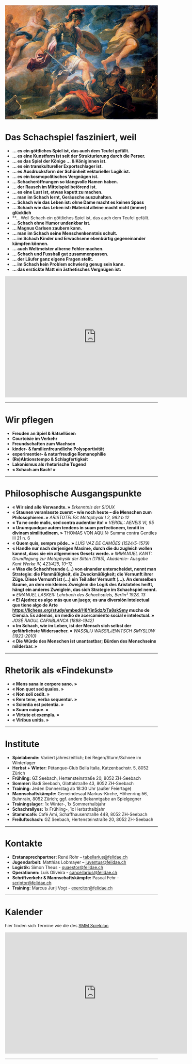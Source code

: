 ![Aenas](Aeneas_and_Turnus.jpg)

# Das Schachspiel fasziniert, weil
* **... es ein göttliches Spiel ist, das auch dem Teufel gefällt.**
* **... es eine Kunstform ist seit der Strukturierung durch die Perser.**
* **... es das Spiel der Könige … &amp; Königinnen ist.**
* **... es ein transkultureller Exportschlager ist.**
* **... es Ausdrucksform der Schönheit vektorieller Logik ist.**
* **... es ein kosmopolitisches Vergnügen ist.**
* **... Schacheröffnungen so klangvolle Namen haben.** 
* **... der Rausch im Mittelspiel betörend ist.**
* **... es eine Lust ist, etwas kaputt zu machen.** 
* **... man im Schach lernt, Geräusche auszuhalten.** 
* **... Schach wie das Leben ist: ohne Dame macht es keinen Spass**
* **... Schach wie das Leben ist: Material alleine macht nicht (immer) glücklich**
* **... Weil Schach ein göttliches Spiel ist, das auch dem Teufel gefällt.
* **... Schach ohne Humor undenkbar ist.** 
* **... Magnus Carlsen zaubern kann.** 
* **... man im Schach seine Menschenkenntnis schult.** 
* **... im Schach Kinder und Erwachsene ebenbürtig gegeneinander kämpfen können.** 
* **... auch Weltmeister alberne Fehler machen.** 
* **... Schach und Fussball gut zusammenpassen.** 
* **... der Läufer ganz eigene Fragen stellt.** 
* **... im Schach kein Problem schwierig genug sein kann.** 
* **... das erstickte Matt ein ästhetisches Vergnügen ist:**

<iframe src="https://lichess.org/study/embed/H8YjnSdz/xTa8skSm#0" style="border: 0" width="600" height="400" frameborder="2" scrolling="no"></iframe>


***

# Wir pflegen
* **Freuden an Spiel &amp; Rätsellösen**
* **Courtoisie im Verkehr**
* **Freundschaften zum Wachsen**
* **kinder- & familienfreundliche Polysportivität**
* **experimentier- &amp; naturfreudige Romanophilie**
* **(Re)Aktionstempo &amp; Schlagfertigkeit**
* **Lakonismus als rhetorische Tugend**
* **« Schach am Bach! »**

***

# Philosophische Ausgangspunkte
* **« Wir sind alle Verwandte. »** *Erkenntnis der SIOUX*
* **« Staunen veranlasste zuerst – wie noch heute – die Menschen zum
Philosophieren. »** *ARISTOTELES: Metaphysik I 2, 982 b 12*
* **« Tu ne cede malis, sed contra audentior ito! »** *VERGIL: AENEIS VI, 95*
* **« Unumquodque autem tendens in suam perfectionem, tendit in divinam
similitudinem. »** THOMAS VON AQUIN: Summa contra Gentiles III 21 n. 6 
* **« Quem quis, sempre pôde.. »** *LUÍS VAZ DE CAMÕES (1524/5-1579)*
* **« Handle nur nach derjenigen Maxime, durch die du zugleich wollen kannst, dass
sie ein allgemeines Gesetz werde. »** *IMMANUEL
KANT: Grundlegung zur Metaphysik der Sitten (1785), Akademie- Ausgabe Kant
Werke IV, 421/429, 10–12*
* **« Was die Schachfreunde (...) von einander unterscheidet, nennt man Strategie:
die Planmäßigkeit, die Zweckmäßigkeit; die Vernunft ihrer Züge.
Diese Vernunft ist (...) ein Teil aller Vernunft (...). An demselben Baume, an dem
ein kleines Zweiglein die Logik des Aristoteles heißt, hängt ein anderes Zweiglein,
das sich Strategie im Schachspiel nennt. »** *EMANUEL LASKER: Lehrbuch des
Schachspiels, Berlin² 1928, 13*
* **« El Ajedrez es algo más que un juego; es una diversión intelectual que tiene algo
de Arte https://lichess.org/study/embed/H8YjnSdz/xTa8skSmy mucho de Ciencia. Es además, un medio de acercamiento social e
intelectual. »** *JOSÉ RAOUL CAPABLANCA (1888-1942)*
* **« Im Schach, wie im Leben, ist der Mensch sich selbst der gefährlichste
Widersacher. »** *WASSILIJ WASSILJEWITSCH SMYSLOW (1923-2010)*
* **« Die Würde des Menschen ist unantastbar; Bürden des Menschseins milderbar. »**

***

# Rhetorik als «Findekunst»
* **« Mens sana in corpore sano. »**
* **« Non quot sed quales. »**
* **« Non soli cedit. »**
* **« Rem tene, verba sequentur. »**
* **« Scientia est potentia. »**
* **« Suum cuique. »**
* **« Virtute et exempla. »**
* **« Viribus unitis. »**

***

# Institute
* **Spielabende:** Variiert jahreszeitlich; bei Regen/Sturm/Schnee im Winterlager
* **Herbst + Winter:** Pétanque-Club Bella Italia, Katzenbachstr. 5, 8052 Zürich
* **Frühling:** GZ Seebach, Hertensteinstraße 20, 8052 ZH-Seebach
* **Sommer:** Badi Seebach, Glattalstraße 43, 8052 ZH-Seebach
* **Training:** Jeden Donnerstag ab 18:30 Uhr (außer Feiertage)
* **Mannschaftskämpfe:** Gemeindesaal Markus-Kirche, Höhenring 56, Buhnrain,
8052 Zürich; ggf. andere Bekanntgabe an Spielgegner
* **Trainingslager:** 1x Winter-, 1x Sommerhalbjahr
* **Schachrallyes:** 1x Frühling-, 1x Herbsthalbjahr
* **Stammcafé:** Café Ami, Schaffhauserstraße 448, 8052 ZH-Seebach
* **Freiluftschach:** GZ Seebach, Hertensteinstraße 20, 8052 ZH-Seebach

***

# Kontakte
* **Erstansprechpartner:** René Rohr – tabellarius@felidae.ch
* **Jugendarbeit:** Matthias Lobmayer – iuventus@felidae.ch
* **Logistik:** Simon Theus - quaestor@felidae.ch
* **Operationen:** Luís Oliveira - cancellarius@felidae.ch
* **Schriftverkehr &amp; Mannschaftskämpfe:** Pascal Fehr - scriptor@felidae.ch
* **Training:** Marcus Jurij Vogt - exercitor@felidae.ch

***

# Kalender
hier finden sich Termine wie die des [SMM Spielplan](http://test01.swisschess.ch/turniere/smm/2018/smmspielplan2018.pdf)

<iframe src="https://calendar.google.com/calendar/embed?src=d2c7plclaup7qpr8e8g3v4kcb0%40group.calendar.google.com&ctz=Europe%2FZurich" style="border: 0" width="600" height="400" frameborder="2" scrolling="no"></iframe>

***
<!---
# experimentelle PGN-Darstellungen
[Matthias-Francis 23.11.2017](pgnvjs095/examples/mf.html)

[lichess](lichesstest.html)

[cbreplay](start.html)

[PgnViewerJS config-builder](http://mliebelt.github.io/PgnViewerJS/docu/example/config.html)

[DEBUGME](pgnvjs095/examples/aronian.html)
--->




